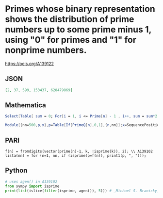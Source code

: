 # Primes whose binary representation shows the distribution of prime numbers up to some prime minus 1, using "0" for primes and "1" for nonprime numbers\.
https://oeis.org/A139122
## JSON
```JSON
[2, 37, 599, 153437, 628479869]
```
## Mathematica
```Mathematica
Select[Table[ sum = 0; For[i = 1, i <= Prime[n] - 1 , i++, sum = sum*2; If[! PrimeQ[i], sum++]]; sum, {n, 1, 1000}], PrimeQ[#] &] (* _Robert Price_, Apr 03 2019 *)
```
```Mathematica
Module[{nn=500,p,x},p=Table[If[PrimeQ[n],0,1],{n,nn}];x=SequencePosition[p,{1,0}][[All,1]];Join[{2},Select[Table[FromDigits[Take[p,k],2],{k,x}],PrimeQ]]] (* _Harvey P. Dale_, Jun 15 2022 *)
```
## PARI
```PARI
f(n) = fromdigits(vector(prime(n)-1, k, !isprime(k)), 2); \\ A139102
lista(nn) = for (n=1, nn, if (isprime(p=f(n)), print1(p, ", ")));
```
## Python
```Python
# uses agen() in A139102
from sympy import isprime
print(list(islice(filter(isprime, agen()), 5))) # _Michael S. Branicky_, Jan 25 2022
```
